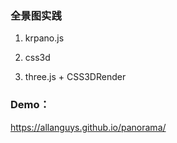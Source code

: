 ### 全景图实践

1. krpano.js

2. css3d

3. three.js + CSS3DRender

### Demo：
https://allanguys.github.io/panorama/

